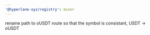 ```yaml
---
'@hyperlane-xyz/registry': minor
---
```


rename path to oUSDT route so that the symbol is consistant, USDT -> oUSDT
